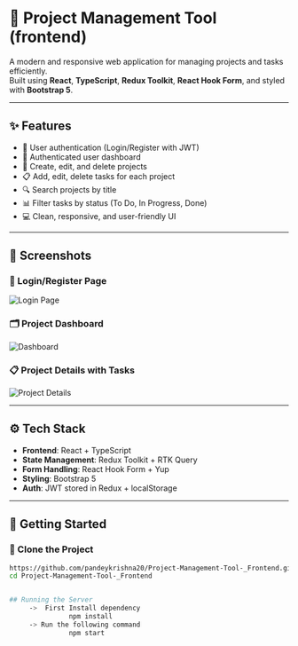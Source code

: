 # 🚀 Project Management Tool (frontend)

A modern and responsive web application for managing projects and tasks efficiently.  
Built using **React**, **TypeScript**, **Redux Toolkit**, **React Hook Form**, and styled with **Bootstrap 5**.

---

## ✨ Features

- 🔐 User authentication (Login/Register with JWT)
- 🧠 Authenticated user dashboard
- 📁 Create, edit, and delete projects
- 📋 Add, edit, delete tasks for each project
- 🔍 Search projects by title
- 📊 Filter tasks by status (To Do, In Progress, Done)
- 💻 Clean, responsive, and user-friendly UI

---

## 📸 Screenshots

### 🔐 Login/Register Page  
![Login Page](../asset/login-registration.png)

### 🗂️ Project Dashboard  
![Dashboard](../asset/dashboard.png)

### 📋 Project Details with Tasks  
![Project Details](../asset/project-detail.png)

---

## ⚙️ Tech Stack

- **Frontend**: React + TypeScript  
- **State Management**: Redux Toolkit + RTK Query  
- **Form Handling**: React Hook Form + Yup  
- **Styling**: Bootstrap 5  
- **Auth**: JWT stored in Redux + localStorage  

---

## 🚀 Getting Started

### 📁 Clone the Project


```bash
https://github.com/pandeykrishna20/Project-Management-Tool-_Frontend.git
cd Project-Management-Tool-_Frontend


## Running the Server
     ->  First Install dependency
               npm install
     -> Run the following command
               npm start





